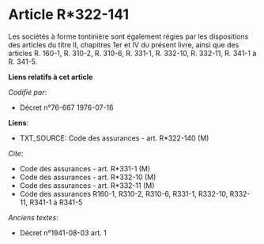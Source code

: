# Article R*322-141

Les sociétés à forme tontinière sont également régies par les dispositions des articles du titre II, chapitres 1er et IV du
présent livre, ainsi que des articles R. 160-1, R. 310-2, R. 310-6, R. 331-1, R. 332-10, R. 332-11, R. 341-1 à R. 341-5.

**Liens relatifs à cet article**

_Codifié par_:

  - Décret n°76-667 1976-07-16

**Liens**:

  - TXT_SOURCE: Code des assurances - art. R*322-140 (M)

_Cite_:

  - Code des assurances - art. R*331-1 (M)
  - Code des assurances - art. R*332-10 (M)
  - Code des assurances - art. R*332-11 (M)
  - Code des assurances R160-1, R310-2, R310-6, R331-1, R332-10, R332-11, R341-1 à R341-5

_Anciens textes_:

  - Décret n°1941-08-03 art. 1
